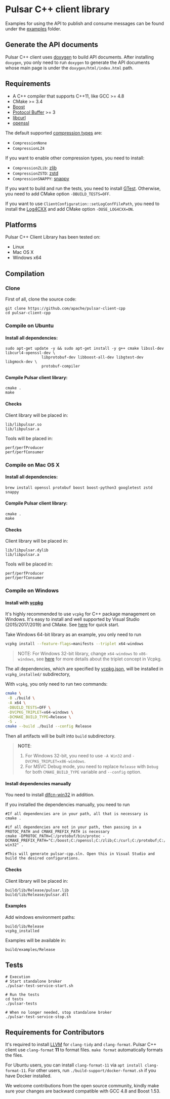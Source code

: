 <!--

    Licensed to the Apache Software Foundation (ASF) under one
    or more contributor license agreements.  See the NOTICE file
    distributed with this work for additional information
    regarding copyright ownership.  The ASF licenses this file
    to you under the Apache License, Version 2.0 (the
    "License"); you may not use this file except in compliance
    with the License.  You may obtain a copy of the License at

      http://www.apache.org/licenses/LICENSE-2.0

    Unless required by applicable law or agreed to in writing,
    software distributed under the License is distributed on an
    "AS IS" BASIS, WITHOUT WARRANTIES OR CONDITIONS OF ANY
    KIND, either express or implied.  See the License for the
    specific language governing permissions and limitations
    under the License.

-->

# Pulsar C++ client library

Examples for using the API to publish and consume messages can be found under the [examples](https://github.com/apache/pulsar-client-cpp/tree/main/examples) folder.

## Generate the API documents

Pulsar C++ client uses [doxygen](https://www.doxygen.nl) to build API documents. After installing `doxygen`, you only need to run `doxygen` to generate the API documents whose main page is under the `doxygen/html/index.html` path.

## Requirements

* A C++ compiler that supports C++11, like GCC >= 4.8
* CMake >= 3.4
* [Boost](http://www.boost.org/)
* [Protocol Buffer](https://developers.google.com/protocol-buffers/) >= 3
* [libcurl](https://curl.se/libcurl/)
* [openssl](https://github.com/openssl/openssl)

The default supported [compression types](include/pulsar/CompressionType.h) are:

* `CompressionNone`
* `CompressionLZ4`

If you want to enable other compression types, you need to install:

* `CompressionZLib`: [zlib](https://zlib.net/)
* `CompressionZSTD`: [zstd](https://github.com/facebook/zstd)
* `CompressionSNAPPY`: [snappy](https://github.com/google/snappy)

If you want to build and run the tests, you need to install [GTest](https://github.com/google/googletest). Otherwise, you need to add CMake option `-DBUILD_TESTS=OFF`.

If you want to use `ClientConfiguration::setLogConfFilePath`, you need to install the [Log4CXX](https://logging.apache.org/log4cxx) and add CMake option `-DUSE_LOG4CXX=ON`.

## Platforms

Pulsar C++ Client Library has been tested on:

* Linux
* Mac OS X
* Windows x64

## Compilation

### Clone

First of all, clone the source code:

```shell
git clone https://github.com/apache/pulsar-client-cpp
cd pulsar-client-cpp
```

### Compile on Ubuntu

#### Install all dependencies:

```shell
sudo apt-get update -y && sudo apt-get install -y g++ cmake libssl-dev libcurl4-openssl-dev \
                libprotobuf-dev libboost-all-dev libgtest-dev libgmock-dev \
                protobuf-compiler
```

#### Compile Pulsar client library:

```shell
cmake .
make
```

#### Checks

Client library will be placed in:

```
lib/libpulsar.so
lib/libpulsar.a
```

Tools will be placed in:

```
perf/perfProducer
perf/perfConsumer
```

### Compile on Mac OS X

#### Install all dependencies:

```shell
brew install openssl protobuf boost boost-python3 googletest zstd snappy
```

#### Compile Pulsar client library:

```shell
cmake .
make
```

#### Checks

Client library will be placed in:

```
lib/libpulsar.dylib
lib/libpulsar.a
```

Tools will be placed in:

```
perf/perfProducer
perf/perfConsumer
```

### Compile on Windows

#### Install with [vcpkg](https://github.com/microsoft/vcpkg)

It's highly recommended to use `vcpkg` for C++ package management on Windows. It's easy to install and well supported by Visual Studio (2015/2017/2019) and CMake. See [here](https://github.com/microsoft/vcpkg#quick-start-windows) for quick start.

Take Windows 64-bit library as an example, you only need to run

```bash
vcpkg install --feature-flags=manifests --triplet x64-windows
```

> NOTE: For Windows 32-bit library, change `x64-windows` to `x86-windows`, see [here](https://github.com/microsoft/vcpkg/blob/master/docs/users/triplets.md) for more details about the triplet concept in Vcpkg.

The all dependencies, which are specified by [vcpkg.json](vcpkg.json), will be installed in `vcpkg_installed/` subdirectory,

With `vcpkg`, you only need to run two commands:

```bash
cmake \
 -B ./build \
 -A x64 \
 -DBUILD_TESTS=OFF \
 -DVCPKG_TRIPLET=x64-windows \
 -DCMAKE_BUILD_TYPE=Release \
 -S .
cmake --build ./build --config Release
```

Then all artifacts will be built into `build` subdirectory.

> **NOTE**:
>
> 1. For Windows 32-bit, you need to use `-A Win32` and `-DVCPKG_TRIPLET=x86-windows`.
> 2. For MSVC Debug mode, you need to replace `Release` with `Debug` for both `CMAKE_BUILD_TYPE` variable and `--config` option.

#### Install dependencies manually

You need to install [dlfcn-win32](https://github.com/dlfcn-win32/dlfcn-win32) in addition.

If you installed the dependencies manually, you need to run

```shell
#If all dependencies are in your path, all that is necessary is
cmake .

#if all dependencies are not in your path, then passing in a PROTOC_PATH and CMAKE_PREFIX_PATH is necessary
cmake -DPROTOC_PATH=C:/protobuf/bin/protoc -DCMAKE_PREFIX_PATH="C:/boost;C:/openssl;C:/zlib;C:/curl;C:/protobuf;C:/googletest;C:/dlfcn-win32" .

#This will generate pulsar-cpp.sln. Open this in Visual Studio and build the desired configurations.
```

#### Checks

Client library will be placed in:

```
build/lib/Release/pulsar.lib
build/lib/Release/pulsar.dll
```

#### Examples

Add windows environment paths:

```
build/lib/Release
vcpkg_installed
```

Examples will be available in:

```
build/examples/Release
```

## Tests

```shell
# Execution
# Start standalone broker
./pulsar-test-service-start.sh

# Run the tests
cd tests
./pulsar-tests

# When no longer needed, stop standalone broker
./pulsar-test-service-stop.sh
```

## Requirements for Contributors

It's required to install [LLVM](https://llvm.org/builds/) for `clang-tidy` and `clang-format`. Pulsar C++ client use `clang-format` **11** to format files.  `make format` automatically formats the files.

For Ubuntu users, you can install `clang-format-11` via `apt install clang-format-11`. For other users, run `./build-support/docker-format.sh` if you have Docker installed.

We welcome contributions from the open source community, kindly make sure your changes are backward compatible with GCC 4.8 and Boost 1.53.
